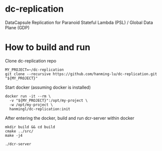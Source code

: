 # dc-replication
DataCapsule Replication for Paranoid Stateful Lambda (PSL) / Global Data Plane (GDP)

# How to build and run
Clone dc-replication repo
```
MY_PROJECT=~/dc-replication
git clone --recursive https://github.com/hanming-lu/dc-replication.git "${MY_PROJECT}"
```

Start docker (assuming docker is installed)
```
docker run -it --rm \
  -v "${MY_PROJECT}":/opt/my-project \
  -w /opt/my-project \
  hanmingl/dc-replication:init
```

After entering the docker, build and run dcr-server within docker
```
mkdir build && cd build
cmake ../src/
make -j4

./dcr-server
```
